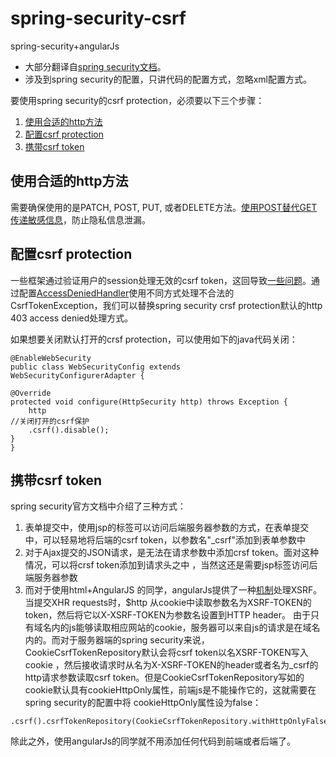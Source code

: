 # spring-security-csrf
spring-security+angularJs
- 大部分翻译自[spring security文档](http://docs.spring.io/spring-security/site/docs/4.2.0.BUILD-SNAPSHOT/reference/htmlsingle/)。
- 涉及到spring security的配置，只讲代码的配置方式，忽略xml配置方式。

要使用spring security的csrf protection，必须要以下三个步骤：

1. [使用合适的http方法](http://docs.spring.io/spring-security/site/docs/4.2.0.BUILD-SNAPSHOT/reference/htmlsingle/#csrf-use-proper-verbs)
2. [配置csrf protection](http://docs.spring.io/spring-security/site/docs/4.2.0.BUILD-SNAPSHOT/reference/htmlsingle/#csrf-configure)
3. [携带csrf token](http://docs.spring.io/spring-security/site/docs/4.2.0.BUILD-SNAPSHOT/reference/htmlsingle/#csrf-include-csrf-token)

## 使用合适的http方法

需要确保使用的是PATCH, POST, PUT, 或者DELETE方法。[使用POST替代GET传递敏感信息](https://www.w3.org/Protocols/rfc2616/rfc2616-sec15.html#sec15.1.3)，防止隐私信息泄漏。

## 配置csrf protection

一些框架通过验证用户的session处理无效的csrf token，这回导致[一些问题](http://docs.spring.io/spring-security/site/docs/4.2.0.BUILD-SNAPSHOT/reference/htmlsingle/#csrf-logout)。通过配置[AccessDeniedHandler](http://docs.spring.io/spring-security/site/docs/4.2.0.BUILD-SNAPSHOT/reference/htmlsingle/#access-denied-handler)使用不同方式处理不合法的CsrfTokenException，我们可以替换spring security crsf protection默认的http 403 access denied处理方式。

如果想要关闭默认打开的crsf protection，可以使用如下的java代码关闭：
```
@EnableWebSecurity
public class WebSecurityConfig extends
WebSecurityConfigurerAdapter {

@Override
protected void configure(HttpSecurity http) throws Exception {
	http
//关闭打开的csrf保护
	.csrf().disable();
}
}
```
## 携带csrf token
spring security官方文档中介绍了三种方式：
1. 表单提交中，使用jsp的标签可以访问后端服务器参数的方式，在表单提交中，可以轻易地将后端的csrf token，以参数名"_csrf"添加到表单参数中
2. 对于Ajax提交的JSON请求，是无法在请求参数中添加crsf token。面对这种情况，可以将crsf token添加到请求头之中 ，当然这还是需要jsp标签访问后端服务器参数
3. 而对于使用html+AngularJS 的同学，angularJs提供了一种[机制](https://docs.angularjs.org/api/ng/service/$http#cross-site-request-forgery-xsrf-protection)处理XSRF。当提交XHR requests时，$http 从cookie中读取参数名为XSRF-TOKEN的token，然后将它以X-XSRF-TOKEN为参数名设置到HTTP header。 由于只有域名内的js能够读取相应网站的cookie，服务器可以来自js的请求是在域名内的。而对于服务器端的spring security来说，CookieCsrfTokenRepository默认会将csrf token以名XSRF-TOKEN写入cookie
，然后接收请求时从名为X-XSRF-TOKEN的header或者名为_csrf的http请求参数读取csrf token。但是CookieCsrfTokenRepository写如的cookie默认具有cookieHttpOnly属性，前端js是不能操作它的，这就需要在spring security的配置中将 cookieHttpOnly属性设为false：
```
.csrf().csrfTokenRepository(CookieCsrfTokenRepository.withHttpOnlyFalse())
```
除此之外，使用angularJs的同学就不用添加任何代码到前端或者后端了。
